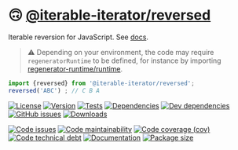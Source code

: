 :upside_down_face: [@iterable-iterator/reversed](https://iterable-iterator.github.io/reversed)
==

Iterable reversion for JavaScript.
See [docs](https://iterable-iterator.github.io/reversed/index.html).

> :warning: Depending on your environment, the code may require
> `regeneratorRuntime` to be defined, for instance by importing
> [regenerator-runtime/runtime](https://www.npmjs.com/package/regenerator-runtime).

```js
import {reversed} from '@iterable-iterator/reversed';
reversed('ABC') ; // C B A
```

[![License](https://img.shields.io/github/license/iterable-iterator/reversed.svg)](https://raw.githubusercontent.com/iterable-iterator/reversed/main/LICENSE)
[![Version](https://img.shields.io/npm/v/@iterable-iterator/reversed.svg)](https://www.npmjs.org/package/@iterable-iterator/reversed)
[![Tests](https://img.shields.io/github/workflow/status/iterable-iterator/reversed/ci:test?event=push&label=tests)](https://github.com/iterable-iterator/reversed/actions/workflows/ci:test.yml?query=branch:main)
[![Dependencies](https://img.shields.io/david/iterable-iterator/reversed.svg)](https://david-dm.org/iterable-iterator/reversed)
[![Dev dependencies](https://img.shields.io/david/dev/iterable-iterator/reversed.svg)](https://david-dm.org/iterable-iterator/reversed?type=dev)
[![GitHub issues](https://img.shields.io/github/issues/iterable-iterator/reversed.svg)](https://github.com/iterable-iterator/reversed/issues)
[![Downloads](https://img.shields.io/npm/dm/@iterable-iterator/reversed.svg)](https://www.npmjs.org/package/@iterable-iterator/reversed)

[![Code issues](https://img.shields.io/codeclimate/issues/iterable-iterator/reversed.svg)](https://codeclimate.com/github/iterable-iterator/reversed/issues)
[![Code maintainability](https://img.shields.io/codeclimate/maintainability/iterable-iterator/reversed.svg)](https://codeclimate.com/github/iterable-iterator/reversed/trends/churn)
[![Code coverage (cov)](https://img.shields.io/codecov/c/gh/iterable-iterator/reversed/main.svg)](https://codecov.io/gh/iterable-iterator/reversed)
[![Code technical debt](https://img.shields.io/codeclimate/tech-debt/iterable-iterator/reversed.svg)](https://codeclimate.com/github/iterable-iterator/reversed/trends/technical_debt)
[![Documentation](https://iterable-iterator.github.io/reversed/badge.svg)](https://iterable-iterator.github.io/reversed/source.html)
[![Package size](https://img.shields.io/bundlephobia/minzip/@iterable-iterator/reversed)](https://bundlephobia.com/result?p=@iterable-iterator/reversed)
